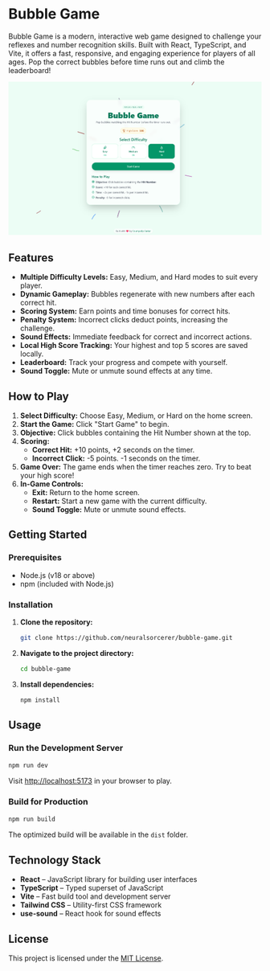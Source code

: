 # Bubble Game

Bubble Game is a modern, interactive web game designed to challenge your reflexes and number recognition skills. Built with React, TypeScript, and Vite, it offers a fast, responsive, and engaging experience for players of all ages. Pop the correct bubbles before time runs out and climb the leaderboard!

![Homepage](.github/screenshots/home.png)

## Features

- **Multiple Difficulty Levels:** Easy, Medium, and Hard modes to suit every player.
- **Dynamic Gameplay:** Bubbles regenerate with new numbers after each correct hit.
- **Scoring System:** Earn points and time bonuses for correct hits.
- **Penalty System:** Incorrect clicks deduct points, increasing the challenge.
- **Sound Effects:** Immediate feedback for correct and incorrect actions.
- **Local High Score Tracking:** Your highest and top 5 scores are saved locally.
- **Leaderboard:** Track your progress and compete with yourself.
- **Sound Toggle:** Mute or unmute sound effects at any time.

## How to Play

1. **Select Difficulty:** Choose Easy, Medium, or Hard on the home screen.
2. **Start the Game:** Click "Start Game" to begin.
3. **Objective:** Click bubbles containing the Hit Number shown at the top.
4. **Scoring:**
   - **Correct Hit:** +10 points, +2 seconds on the timer.
   - **Incorrect Click:** -5 points. -1 seconds on the timer.
5. **Game Over:** The game ends when the timer reaches zero. Try to beat your high score!
6. **In-Game Controls:**
   - **Exit:** Return to the home screen.
   - **Restart:** Start a new game with the current difficulty.
   - **Sound Toggle:** Mute or unmute sound effects.

## Getting Started

### Prerequisites

- Node.js (v18 or above)
- npm (included with Node.js)

### Installation

1. **Clone the repository:**

   ```bash
   git clone https://github.com/neuralsorcerer/bubble-game.git
   ```

2. **Navigate to the project directory:**

   ```bash
   cd bubble-game
   ```

3. **Install dependencies:**

   ```bash
   npm install
   ```

## Usage

### Run the Development Server

```bash
npm run dev
```

Visit [http://localhost:5173](http://localhost:5173) in your browser to play.

### Build for Production

```bash
npm run build
```

The optimized build will be available in the `dist` folder.

## Technology Stack

- **React** – JavaScript library for building user interfaces
- **TypeScript** – Typed superset of JavaScript
- **Vite** – Fast build tool and development server
- **Tailwind CSS** – Utility-first CSS framework
- **use-sound** – React hook for sound effects

## License

This project is licensed under the [MIT License](LICENSE).
